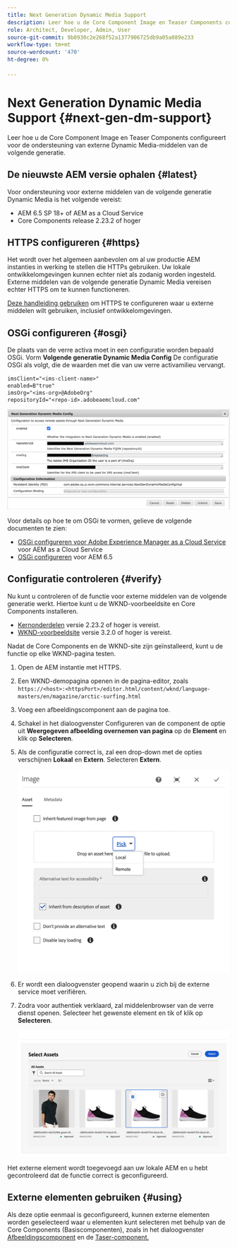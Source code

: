 ```yaml
---
title: Next Generation Dynamic Media Support
description: Leer hoe u de Core Component Image en Teaser Components configureert voor de ondersteuning van externe Dynamic Media-middelen van de volgende generatie.
role: Architect, Developer, Admin, User
source-git-commit: 9b8930c2e268f52a1377906725db9a05a089e233
workflow-type: tm+mt
source-wordcount: '470'
ht-degree: 0%

---
```



# Next Generation Dynamic Media Support {#next-gen-dm-support}

Leer hoe u de Core Component Image en Teaser Components configureert voor de ondersteuning van externe Dynamic Media-middelen van de volgende generatie.

## De nieuwste AEM versie ophalen {#latest}

Voor ondersteuning voor externe middelen van de volgende generatie Dynamic Media is het volgende vereist:

* AEM 6.5 SP 18+ of AEM as a Cloud Service
* Core Components release 2.23.2 of hoger

## HTTPS configureren {#https}

Het wordt over het algemeen aanbevolen om al uw productie AEM instanties in werking te stellen die HTTPs gebruiken. Uw lokale ontwikkelomgevingen kunnen echter niet als zodanig worden ingesteld. Externe middelen van de volgende generatie Dynamic Media vereisen echter HTTPS om te kunnen functioneren.

[Deze handleiding gebruiken](https://experienceleague.adobe.com/docs/experience-manager-learn/foundation/security/use-the-ssl-wizard.html) om HTTPS te configureren waar u externe middelen wilt gebruiken, inclusief ontwikkelomgevingen.

## OSGi configureren {#osgi}

De plaats van de verre activa moet in een configuratie worden bepaald OSGi. Vorm **Volgende generatie Dynamic Media Config** De configuratie OSGi als volgt, die de waarden met die van uw verre activamilieu vervangt.

```text
imsClient="<ims-client-name>"
enabled=B"true"
imsOrg="<ims-org>@AdobeOrg"
repositoryId="<repo-id>.adobeaemcloud.com"
```

![Het configuratievenster Dynamic Media Config OSGi van de volgende generatie](/help/assets/remote-assets-osgi.png)

Voor details op hoe te om OSGi te vormen, gelieve de volgende documenten te zien:

* [OSGi configureren voor Adobe Experience Manager as a Cloud Service](https://experienceleague.adobe.com/docs/experience-manager-cloud-service/content/implementing/deploying/configuring-osgi.html) voor AEM as a Cloud Service
* [OSGi configureren](https://experienceleague.adobe.com/docs/experience-manager-65/deploying/configuring/configuring-osgi.html) voor AEM 6.5

## Configuratie controleren {#verify}

Nu kunt u controleren of de functie voor externe middelen van de volgende generatie werkt. Hiertoe kunt u de WKND-voorbeeldsite en Core Components installeren.

* [Kernonderdelen](https://github.com/adobe/aem-core-wcm-components/releases/download/core.wcm.components.reactor-2.23.2/core.wcm.components.all-2.23.2.zip) versie 2.23.2 of hoger is vereist.
* [WKND-voorbeeldsite](https://github.com/adobe/aem-guides-wknd/releases/download/aem-guides-wknd-3.2.0/aem-guides-wknd.all-3.2.0-classic.zip) versie 3.2.0 of hoger is vereist.

Nadat de Core Components en de WKND-site zijn geïnstalleerd, kunt u de functie op elke WKND-pagina testen.

1. Open de AEM instantie met HTTPS.

1. Een WKND-demopagina openen in de pagina-editor, zoals `https://<host>:<httpsPort>/editor.html/content/wknd/language-masters/en/magazine/arctic-surfing.html`

1. Voeg een afbeeldingscomponent aan de pagina toe.

1. Schakel in het dialoogvenster Configureren van de component de optie uit **Weergegeven afbeelding overnemen van pagina** op de **Element** en klik op **Selecteren**.

1. Als de configuratie correct is, zal een drop-down met de opties verschijnen **Lokaal** en **Extern**. Selecteren **Extern**.

   ![Opties voor externe en lokale keuze voor afbeeldingsselectie](/help/assets/remote-asset-selection.png)

1. Er wordt een dialoogvenster geopend waarin u zich bij de externe service moet verifiëren.

1. Zodra voor authentiek verklaard, zal middelenbrowser van de verre dienst openen. Selecteer het gewenste element en tik of klik op **Selecteren**.

   ![Externe middelen selecteren](/help/assets/remote-asset-picker.png)

Het externe element wordt toegevoegd aan uw lokale AEM en u hebt gecontroleerd dat de functie correct is geconfigureerd.

## Externe elementen gebruiken {#using}

Als deze optie eenmaal is geconfigureerd, kunnen externe elementen worden geselecteerd waar u elementen kunt selecteren met behulp van de Core Components (Basiscomponenten), zoals in het dialoogvenster [Afbeeldingscomponent](/help/components/image.md) en de [Taser-component.](/help/components/teaser.md)
